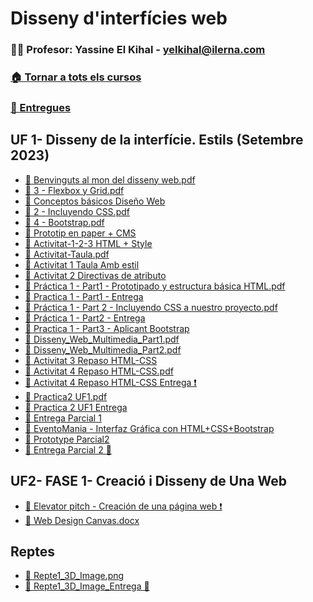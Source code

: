 # Disseny d'interfícies web
### 👨‍🏫 Profesor: Yassine El Kihal - yelkihal@ilerna.com
### [🏠 Tornar a tots els cursos](https://github.com/aiuoki/DAW-2)
### [📁 Entregues](https://github.com/aiuoki/DAW-2/tree/Disseny-d'interf%C3%ADcies-web/Disseny%20d'interf%C3%ADcies%20web/Entregues)
## UF 1- Disseny de la interfície. Estils (Setembre 2023)
- [📎 Benvinguts al mon del disseny web.pdf](https://github.com/aiuoki/DAW-2/blob/Disseny-d'interf%C3%ADcies-web/Disseny%20d'interf%C3%ADcies%20web/UF%201-%20Disseny%20de%20la%20interf%C3%ADcie.%20Estils%20(Setembre%202023)/Benvinguts%20al%20mon%20del%20disseny%20web.pdf/Benvinguts%20al%20mon%20del%20disseny%20web.pdf)
- [📎 3 - Flexbox y Grid.pdf](https://github.com/aiuoki/DAW-2/blob/Disseny-d'interf%C3%ADcies-web/Disseny%20d'interf%C3%ADcies%20web/UF%201-%20Disseny%20de%20la%20interf%C3%ADcie.%20Estils%20(Setembre%202023)/3%20-%20Flexbox%20y%20Grid.pdf/3%20-%20Flexbox%20y%20Grid.pdf)
- [📝 Conceptos básicos Diseño Web](https://github.com/aiuoki/DAW-2/blob/Disseny-d'interf%C3%ADcies-web/Disseny%20d'interf%C3%ADcies%20web/UF%201-%20Disseny%20de%20la%20interf%C3%ADcie.%20Estils%20(Setembre%202023)/Conceptos%20b%C3%A1sicos%20Dise%C3%B1o%20Web/Entrega/Conceptos%20b%C3%A1sicos%20Dise%C3%B1o%20Web.pdf)
- [📎 2 - Incluyendo CSS.pdf](https://github.com/aiuoki/DAW-2/blob/Disseny-d'interf%C3%ADcies-web/Disseny%20d'interf%C3%ADcies%20web/UF%201-%20Disseny%20de%20la%20interf%C3%ADcie.%20Estils%20(Setembre%202023)/2%20-%20Incluyendo%20CSS.pdf/2%20-%20Incluyendo%20CSS.pdf)
- [📎 4 - Bootstrap.pdf](https://github.com/aiuoki/DAW-2/blob/Disseny-d'interf%C3%ADcies-web/Disseny%20d'interf%C3%ADcies%20web/UF%201-%20Disseny%20de%20la%20interf%C3%ADcie.%20Estils%20(Setembre%202023)/4%20-%20Bootstrap.pdf/4%20-%20Bootstrap.pdf)
- [📝 Prototip en paper + CMS](https://github.com/aiuoki/DAW-2/tree/Disseny-d'interf%C3%ADcies-web/Disseny%20d'interf%C3%ADcies%20web/UF%201-%20Disseny%20de%20la%20interf%C3%ADcie.%20Estils%20(Setembre%202023)/Prototip%20en%20paper%20%2B%20CMS/Entrega)
- [📝 Activitat-1-2-3 HTML + Style](https://github.com/aiuoki/DAW-2/tree/Disseny-d'interf%C3%ADcies-web/Disseny%20d'interf%C3%ADcies%20web/UF%201-%20Disseny%20de%20la%20interf%C3%ADcie.%20Estils%20(Setembre%202023)/Activitat-1-2-3%20HTML%20%2B%20Style/Entrega)
- [📎 Activitat-Taula.pdf](https://github.com/aiuoki/DAW-2/blob/Disseny-d'interf%C3%ADcies-web/Disseny%20d'interf%C3%ADcies%20web/UF%201-%20Disseny%20de%20la%20interf%C3%ADcie.%20Estils%20(Setembre%202023)/Activitat-Taula.pdf/Activitat-Taula.pdf)
- [📝 Activitat 1 Taula Amb estil](https://github.com/aiuoki/DAW-2/blob/Disseny-d'interf%C3%ADcies-web/Disseny%20d'interf%C3%ADcies%20web/UF%201-%20Disseny%20de%20la%20interf%C3%ADcie.%20Estils%20(Setembre%202023)/Act1-Taula%20Amb%20estil/Entrega/Act1-Taula%20Amb%20estil.html)
- [📝 Activitat 2 Directivas de atributo](https://github.com/aiuoki/DAW-2/tree/Disseny-d'interf%C3%ADcies-web/Disseny%20d'interf%C3%ADcies%20web/UF%201-%20Disseny%20de%20la%20interf%C3%ADcie.%20Estils%20(Setembre%202023)/Directivas%20de%20atributo)
- [📎 Práctica 1 - Part1 - Prototipado y estructura básica HTML.pdf](https://github.com/aiuoki/DAW-2/blob/Disseny-d'interf%C3%ADcies-web/Disseny%20d'interf%C3%ADcies%20web/UF%201-%20Disseny%20de%20la%20interf%C3%ADcie.%20Estils%20(Setembre%202023)/Pr%C3%A1ctica%201.%20Prototipado%20y%20estructura%20b%C3%A1sica%20HTML.pdf/Pr%C3%A1ctica%201.%20Prototipado%20y%20estructura%20b%C3%A1sica%20HTML.pdf)
- [📝 Practica 1 - Part1 - Entrega](https://github.com/aiuoki/DAW-2/tree/Disseny-d'interf%C3%ADcies-web/Disseny%20d'interf%C3%ADcies%20web/UF%201-%20Disseny%20de%20la%20interf%C3%ADcie.%20Estils%20(Setembre%202023)/Practica%201%20-%20Entrega/Entrega)
- [📎 Práctica 1 - Part 2 - Incluyendo CSS a nuestro proyecto.pdf](https://github.com/aiuoki/DAW-2/blob/Disseny-d'interf%C3%ADcies-web/Disseny%20d'interf%C3%ADcies%20web/UF%201-%20Disseny%20de%20la%20interf%C3%ADcie.%20Estils%20(Setembre%202023)/Pr%C3%A1ctica%201%20-%20Part%202%20-%20Incluyendo%20CSS%20a%20nuestro%20proyecto.pdf/Pr%C3%A1ctica%202.%20Incluyendo%20CSS%20a%20nuestro%20proyecto.pdf)
- [📝 Práctica 1 - Part2 - Entrega](https://github.com/aiuoki/DAW-2/tree/Disseny-d'interf%C3%ADcies-web/Disseny%20d'interf%C3%ADcies%20web/UF%201-%20Disseny%20de%20la%20interf%C3%ADcie.%20Estils%20(Setembre%202023)/Pr%C3%A1ctica%201%20-%20Part2%20-%20Entrega)
- [📝 Practica 1 - Part3 - Aplicant Bootstrap](https://github.com/aiuoki/DAW-2/tree/Disseny-d'interf%C3%ADcies-web/Disseny%20d'interf%C3%ADcies%20web/UF%201-%20Disseny%20de%20la%20interf%C3%ADcie.%20Estils%20(Setembre%202023)/Practica%201%20-%20Part3%20-%20Aplicant%20Bootstrap)
- [📎 Disseny_Web_Multimedia_Part1.pdf](https://github.com/aiuoki/DAW-2/blob/Disseny-d'interf%C3%ADcies-web/Disseny%20d'interf%C3%ADcies%20web/UF%201-%20Disseny%20de%20la%20interf%C3%ADcie.%20Estils%20(Setembre%202023)/Disseny_Web_Multimedia_Part1.pdf/Disseny_Web_Part2.pdf)
- [📎 Disseny_Web_Multimedia_Part2.pdf](https://github.com/aiuoki/DAW-2/blob/Disseny-d'interf%C3%ADcies-web/Disseny%20d'interf%C3%ADcies%20web/UF%201-%20Disseny%20de%20la%20interf%C3%ADcie.%20Estils%20(Setembre%202023)/Disseny_Web_Multimedia_Part2.pdf/Disseny_Web_Partt2.pdf)
- [📝 Activitat 3 Repaso HTML-CSS](https://github.com/aiuoki/DAW-2/tree/Disseny-d'interf%C3%ADcies-web/Disseny%20d'interf%C3%ADcies%20web/UF%201-%20Disseny%20de%20la%20interf%C3%ADcie.%20Estils%20(Setembre%202023)/Activitat%203%20Repaso%20HTML-CSS)
- [📎 Activitat 4 Repaso HTML-CSS.pdf](https://github.com/aiuoki/DAW-2/blob/Disseny-d'interf%C3%ADcies-web/Disseny%20d'interf%C3%ADcies%20web/UF%201-%20Disseny%20de%20la%20interf%C3%ADcie.%20Estils%20(Setembre%202023)/Activitat%204%20Repaso%20HTML-CSS.pdf/Activitat%202.pdf)
- [📝 Activitat 4 Repaso HTML-CSS Entrega ❗](https://github.com/aiuoki/DAW-2/tree/Disseny-d'interf%C3%ADcies-web/Disseny%20d'interf%C3%ADcies%20web/UF%201-%20Disseny%20de%20la%20interf%C3%ADcie.%20Estils%20(Setembre%202023)/Activitat%204%20Repaso%20HTML-CSS/Entrega)
- [📎 Practica2 UF1.pdf](https://github.com/aiuoki/DAW-2/blob/Disseny-d'interf%C3%ADcies-web/Disseny%20d'interf%C3%ADcies%20web/UF%201-%20Disseny%20de%20la%20interf%C3%ADcie.%20Estils%20(Setembre%202023)/Practica2%20UF1.pdf/Practica2%20UF1.pdf)
- [📝 Practica 2 UF1 Entrega](https://github.com/aiuoki/DAW-2/tree/Disseny-d'interf%C3%ADcies-web/Disseny%20d'interf%C3%ADcies%20web/UF%201-%20Disseny%20de%20la%20interf%C3%ADcie.%20Estils%20(Setembre%202023)/Practica%202%20UF1%20Entrega/Entrega)
- [📝 Entrega Parcial 1](https://github.com/aiuoki/DAW-2/tree/Disseny-d'interf%C3%ADcies-web/Disseny%20d'interf%C3%ADcies%20web/UF%201-%20Disseny%20de%20la%20interf%C3%ADcie.%20Estils%20(Setembre%202023)/Entrega%20Parcial%201/Entrega)
- [📝 EventoMania - Interfaz Gráfica con HTML+CSS+Bootstrap](https://github.com/aiuoki/DAW-2/tree/Disseny-d'interf%C3%ADcies-web/Disseny%20d'interf%C3%ADcies%20web/UF%201-%20Disseny%20de%20la%20interf%C3%ADcie.%20Estils%20(Setembre%202023)/EventoMania%20-%20Interfaz%20Gr%C3%A1fica%20con%20HTML%2BCSS%2BBootstrap/Entrega)
- [📎 Prototype Parcial2](https://github.com/aiuoki/DAW-2/blob/Disseny-d'interf%C3%ADcies-web/Disseny%20d'interf%C3%ADcies%20web/UF%201-%20Disseny%20de%20la%20interf%C3%ADcie.%20Estils%20(Setembre%202023)/Prototype%20Parcial2/Prototype.zip)
- [📝 Entrega Parcial 2 🧤](https://github.com/aiuoki/DAW-2/tree/Disseny-d'interf%C3%ADcies-web/Disseny%20d'interf%C3%ADcies%20web/UF%201-%20Disseny%20de%20la%20interf%C3%ADcie.%20Estils%20(Setembre%202023)/Parcial%202)

## UF2- FASE 1- Creació i Disseny de Una Web
- [📝 Elevator pitch - Creación de una página web ❗](google.com)
- [📎 Web Design Canvas.docx](https://github.com/aiuoki/DAW-2/blob/Disseny-d'interf%C3%ADcies-web/Disseny%20d'interf%C3%ADcies%20web/UF2-%20FASE%201-%20Creaci%C3%B3%20i%20Disseny%20de%20Una%20Web/Web%20Design%20Canvas.docx/Web%20Design%20Canvas.docx)

## Reptes
- [📎 Repte1_3D_Image.png](https://github.com/aiuoki/DAW-2/blob/Disseny-d'interf%C3%ADcies-web/Disseny%20d'interf%C3%ADcies%20web/Reptes/Repte1_3D_Image.png/Repte1_3D_Image.png)
- [📝 Repte1_3D_Image_Entrega 🪬](https://google.com)
